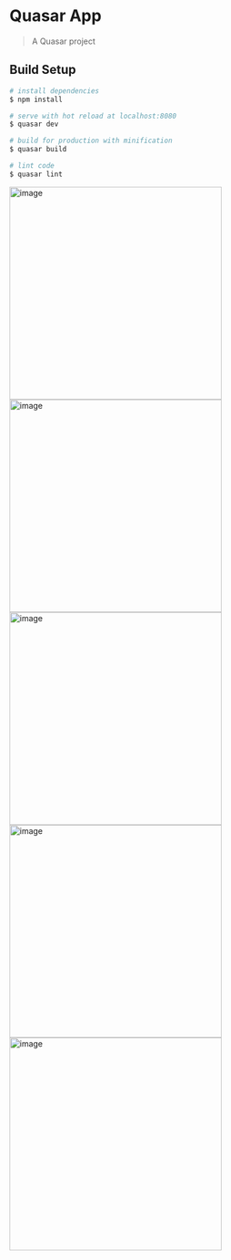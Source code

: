 # Quasar App

> A Quasar project

## Build Setup

``` bash
# install dependencies
$ npm install

# serve with hot reload at localhost:8080
$ quasar dev

# build for production with minification
$ quasar build

# lint code
$ quasar lint
```

<img width="373" alt="image" src="https://user-images.githubusercontent.com/10063057/160221931-48f5ffea-f3e1-4e83-aabc-8d92617b66d3.png">
<img width="373" alt="image" src="https://user-images.githubusercontent.com/10063057/160221936-b905408f-5dbc-44f8-a06c-20d082bf3cee.png">
<img width="373" alt="image" src="https://user-images.githubusercontent.com/10063057/160221946-a3ac1e7c-4bd1-4227-9bc5-495f507219b8.png">
<img width="373" alt="image" src="https://user-images.githubusercontent.com/10063057/160221953-7b90b523-254d-4cf2-8a2b-99d4228e9668.png">
<img width="373" alt="image" src="https://user-images.githubusercontent.com/10063057/160221957-7cacb7df-f441-4292-89fd-88c31a5d7e28.png">
